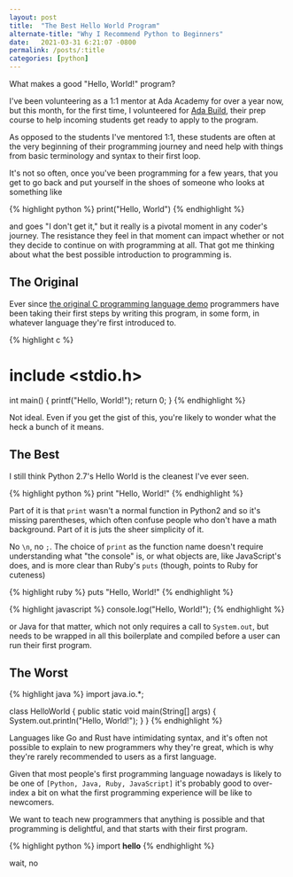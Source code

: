 ```yaml
---
layout: post
title:  "The Best Hello World Program"
alternate-title: "Why I Recommend Python to Beginners"
date:   2021-03-31 6:21:07 -0800
permalink: /posts/:title
categories: [python]
---
```

What makes a good "Hello, World!" program?

I've been volunteering as a 1:1 mentor at Ada Academy for over a year now, but this month, for the first time, I volunteered for [Ada Build](https://adadevelopersacademy.org/ada-build-prepare/), their prep course to help incoming students get ready to apply to the program.

As opposed to the students I've mentored 1:1, these students are often at the very beginning of their programming journey and need help with things from basic terminology and syntax to their first loop.

It's not so often, once you've been programming for a few years, that you get to go back and put yourself in the shoes of someone who looks at something like

{% highlight python %}
print("Hello, World")
{% endhighlight %}

and goes "I don't get it," but it really is a pivotal moment in any coder's journey. The resistance they feel in that moment can impact whether or not they decide to continue on with programming at all.
That got me thinking about what the best possible introduction to programming is.

## The Original

Ever since [the original C programming language demo](https://en.wikipedia.org/wiki/%22Hello,_World!%22_program) programmers have been taking their first steps by writing this program, in some form, in whatever language they're first introduced to.

<!-- markdownlint-disable MD025 -->
{% highlight c %}

# include <stdio.h>

int main() {
   printf("Hello, World!");
   return 0;
}
{% endhighlight %}
<!-- markdownlint-enable MD025 -->

Not ideal. Even if you get the gist of this, you're likely to wonder what the heck a bunch of it means.

## The Best

I still think Python 2.7's Hello World is the cleanest I've ever seen.

{% highlight python %}
print "Hello, World!"
{% endhighlight %}

Part of it is that `print` wasn't a normal function in Python2 and so it's missing parentheses, which often confuse people who don't have a math background. Part of it is juts the sheer simplicity of it.

No `\n`, no `;`. The choice of `print` as the function name doesn't require understanding what "the console" is, or what objects are, like JavaScript's does, and is more clear than Ruby's `puts` (though, points to Ruby for cuteness)

{% highlight ruby %}
puts "Hello, World!"
{% endhighlight %}

{% highlight javascript %}
console.log("Hello, World!");
{% endhighlight %}

or Java for that matter, which not only requires a call to `System.out`, but needs to be wrapped in all this boilerplate and compiled before a user can run their first program.

## The Worst

{% highlight java %}
import java.io.*;

class HelloWorld {
    public static void main(String[] args)
    {
        System.out.println("Hello, World!");
    }
}
{% endhighlight %}

Languages like Go and Rust have intimidating syntax, and it's often not possible to explain to new programmers why they're great, which is why they're rarely recommended to users as a first language.

Given that most people's first programming language nowadays is likely to be one of `[Python, Java, Ruby, JavaScript]` it's probably good to over-index a bit on what the first programming experience will be like to newcomers.

We want to teach new programmers that anything is possible and that programming is delightful, and that starts with their first program.

{% highlight python %}
import __hello__
{% endhighlight %}

wait, no
